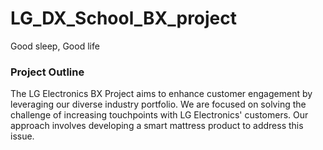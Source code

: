 # LG_DX_School_BX_project

<P> Good sleep, Good life </P>

### Project Outline

The LG Electronics BX Project aims to enhance customer engagement by leveraging our diverse industry portfolio. We are focused on solving the challenge of increasing touchpoints with LG Electronics' customers. Our approach involves developing a smart mattress product to address this issue.